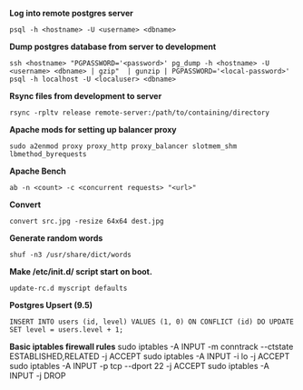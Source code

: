 **Log into remote postgres server**

`psql -h <hostname> -U <username> <dbname>`

**Dump postgres database from server to development**

`
ssh <hostname>
    "PGPASSWORD='<password>' pg_dump -h <hostname> -U <username> <dbname> | gzip" 
    | gunzip | PGPASSWORD='<local-password>' psql -h localhost -U <localuser> <dbname>
`

**Rsync files from development to server**

`rsync -rpltv release remote-server:/path/to/containing/directory`

**Apache mods for setting up balancer proxy**

`sudo a2enmod proxy proxy_http proxy_balancer slotmem_shm lbmethod_byrequests`

**Apache Bench**

`ab -n <count> -c <concurrent requests> "<url>"`

**Convert**

`convert src.jpg -resize 64x64 dest.jpg`

**Generate random words**

`shuf -n3 /usr/share/dict/words`

**Make /etc/init.d/ script start on boot.**

`update-rc.d myscript defaults`

**Postgres Upsert (9.5)**

`INSERT INTO users (id, level) VALUES (1, 0) ON CONFLICT (id) DO UPDATE SET level = users.level + 1;`

**Basic iptables firewall rules**
sudo iptables -A INPUT -m conntrack --ctstate ESTABLISHED,RELATED -j ACCEPT
sudo iptables -A INPUT -i lo -j ACCEPT
sudo iptables -A INPUT -p tcp --dport 22 -j ACCEPT
sudo iptables -A INPUT -j DROP
